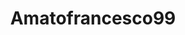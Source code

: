 ---
title: Amatofrancesco99
github: https://github.com/Amatofrancesco99
mode: dark
transition: 3s
archetype:
- Minimalistic
---